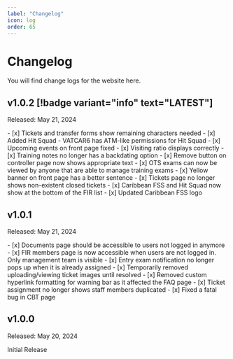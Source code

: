 ```yaml
---
label: "Changelog"
icon: log
order: 65
---
```


# Changelog

You will find change logs for the website here.

## v1.0.2 [!badge variant="info" text="LATEST"]

Released: May 21, 2024

<Tabs>
  <TabItem value="new" label="New" default>
    - [x] Tickets and transfer forms show remaining characters needed
    - [x] Added Hit Squad - VATCAR6 has ATM-like permissions for Hit Squad
  </TabItem>
  <TabItem value="updated" label="Updated">
    - [x] Upcoming events on front page fixed
    - [x] Visiting ratio displays correctly
    - [x] Training notes no longer has a backdating option
    - [x] Remove button on controller page now shows appropriate text
    - [x] OTS exams can now be viewed by anyone that are able to manage training exams
    - [x] Yellow banner on front page has a better sentence
    - [x] Tickets page no longer shows non-existent closed tickets
    - [x] Caribbean FSS and Hit Squad now show at the bottom of the FIR list
    - [x] Updated Caribbean FSS logo
  </TabItem>
</Tabs>

## v1.0.1

Released: May 21, 2024

<Tabs>
  <TabItem value="updated" label="Updated">
    - [x] Documents page should be accessible to users not logged in anymore
    - [x] FIR members page is now accessible when users are not logged in. Only management team is visible
    - [x] Entry exam notification no longer pops up when it is already assigned
    - [x] Temporarily removed uploading/viewing ticket images until resolved
    - [x] Removed custom hyperlink formatting for warning bar as it affected the FAQ page
    - [x] Ticket assignment no longer shows staff members duplicated
    - [x] Fixed a fatal bug in CBT page
  </TabItem>
</Tabs>

## v1.0.0

Released: May 20, 2024

Initial Release
